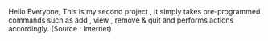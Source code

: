 Hello Everyone,
This is my second project , it simply takes pre-programmed commands
such as add , view , remove & quit and performs actions accordingly.
(Source : Internet)
